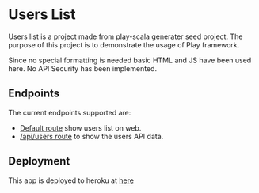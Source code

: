 # Users List

Users list is a project made from play-scala generater seed project.
The purpose of this project is to demonstrate the usage of Play framework.

Since no special formatting is needed basic HTML and JS have been used here.
No API Security has been implemented.

## Endpoints
The current endpoints supported are:

- [Default route](https://users-starter-project.herokuapp.com/) show users list on web.
- [/api/users route](https://users-starter-project.herokuapp.com/api/users) to show the users API data.


## Deployment
This app is deployed to heroku at [here](https://users-starter-project.herokuapp.com/)
